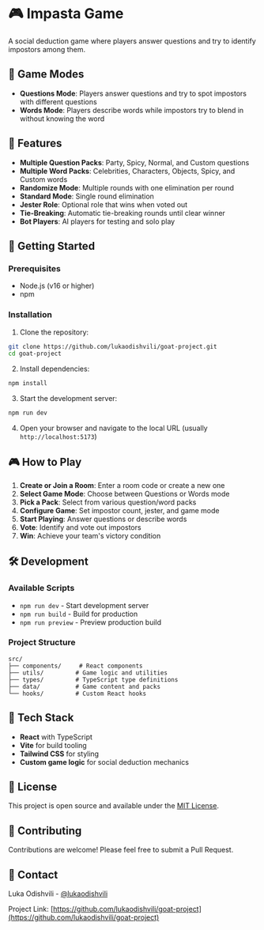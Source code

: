 # 🎮 Impasta Game

A social deduction game where players answer questions and try to identify impostors among them.

## 🎯 Game Modes

- **Questions Mode**: Players answer questions and try to spot impostors with different questions
- **Words Mode**: Players describe words while impostors try to blend in without knowing the word

## 🎨 Features

- **Multiple Question Packs**: Party, Spicy, Normal, and Custom questions
- **Multiple Word Packs**: Celebrities, Characters, Objects, Spicy, and Custom words
- **Randomize Mode**: Multiple rounds with one elimination per round
- **Standard Mode**: Single round elimination
- **Jester Role**: Optional role that wins when voted out
- **Tie-Breaking**: Automatic tie-breaking rounds until clear winner
- **Bot Players**: AI players for testing and solo play

## 🚀 Getting Started

### Prerequisites
- Node.js (v16 or higher)
- npm

### Installation

1. Clone the repository:
```bash
git clone https://github.com/lukaodishvili/goat-project.git
cd goat-project
```

2. Install dependencies:
```bash
npm install
```

3. Start the development server:
```bash
npm run dev
```

4. Open your browser and navigate to the local URL (usually `http://localhost:5173`)

## 🎮 How to Play

1. **Create or Join a Room**: Enter a room code or create a new one
2. **Select Game Mode**: Choose between Questions or Words mode
3. **Pick a Pack**: Select from various question/word packs
4. **Configure Game**: Set impostor count, jester, and game mode
5. **Start Playing**: Answer questions or describe words
6. **Vote**: Identify and vote out impostors
7. **Win**: Achieve your team's victory condition

## 🛠️ Development

### Available Scripts

- `npm run dev` - Start development server
- `npm run build` - Build for production
- `npm run preview` - Preview production build

### Project Structure

```
src/
├── components/     # React components
├── utils/         # Game logic and utilities
├── types/         # TypeScript type definitions
├── data/          # Game content and packs
└── hooks/         # Custom React hooks
```

## 🎨 Tech Stack

- **React** with TypeScript
- **Vite** for build tooling
- **Tailwind CSS** for styling
- **Custom game logic** for social deduction mechanics

## 📝 License

This project is open source and available under the [MIT License](LICENSE).

## 🤝 Contributing

Contributions are welcome! Please feel free to submit a Pull Request.

## 📧 Contact

Luka Odishvili - [@lukaodishvili](https://github.com/lukaodishvili)

Project Link: [https://github.com/lukaodishvili/goat-project](https://github.com/lukaodishvili/goat-project)
